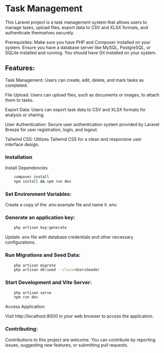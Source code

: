 
# Task Management

This Laravel project is a task management system that allows users to manage tasks, upload files, export data to CSV and XLSX formats, and authenticate themselves securely.

Prerequisites:
Make sure you have PHP and Composer installed on your system.
Ensure you have a database server like MySQL, PostgreSQL, or SQLite installed and running.
You should have Git installed on your system.

## Features:

Task Management: Users can create, edit, delete, and mark tasks as completed.

File Upload: Users can upload files, such as documents or images, to attach them to tasks.

Export Data: Users can export task data to CSV and XLSX formats for analysis or sharing.

User Authentication: Secure user authentication system provided by Laravel Breeze for user registration, login, and logout.

Tailwind CSS: Utilizes Tailwind CSS for a clean and responsive user interface design.

### Installation

Install Dependencies

```bash
    composer install
    npm install && npm run dev  
```



### Set Environment Variables:

Create a copy of the .env.example file and name it .env.

### Generate an application key:
```bash
    php artisan key:generate  
```
Update .env file with database credentials and other necessary configurations.

### Run Migrations and Seed Data:

```bash
    php artisan migrate  
    php artisan db:seed --class=UsersSeeder
```

### Start Development and Vite Server:

```bash
    php artisan serve
    npm run dev  
```

Access Application:

Visit http://localhost:8000 in your web browser to access the application.

### Contributing:

Contributions to this project are welcome. You can contribute by reporting issues, suggesting new features, or submitting pull requests.